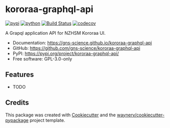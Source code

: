 # kororaa-graphql-api


[![pypi](https://img.shields.io/pypi/v/kororaa-graphql-api.svg)](https://pypi.org/project/kororaa-graphql-api/)
[![python](https://img.shields.io/pypi/pyversions/kororaa-graphql-api.svg)](https://pypi.org/project/kororaa-graphql-api/)
[![Build Status](https://github.com/gns-science/kororaa-graphql-api/actions/workflows/dev.yml/badge.svg)](https://github.com/gns-science/kororaa-graphql-api/actions/workflows/dev.yml)
[![codecov](https://codecov.io/gh/gns-science/kororaa-graphql-api/branch/main/graphs/badge.svg)](https://codecov.io/github/gns-science/kororaa-graphql-api)



A Grapql application API for NZHSM Kororaa UI.


* Documentation: <https://gns-science.github.io/kororaa-graphql-api>
* GitHub: <https://github.com/gns-science/kororaa-graphql-api>
* PyPI: <https://pypi.org/project/kororaa-graphql-api/>
* Free software: GPL-3.0-only


## Features

* TODO

## Credits

This package was created with [Cookiecutter](https://github.com/audreyr/cookiecutter) and the [waynerv/cookiecutter-pypackage](https://github.com/waynerv/cookiecutter-pypackage) project template.
